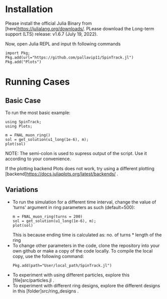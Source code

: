 # Installation

Please install the official Julia Binary from [here]https://julialang.org/downloads/. PLease download the Long-term support (LTS) release: v1.6.7 (July 19, 2022).

Now, open Julia REPL and input th following commands

``` 
import Pkg;
Pkg.add(url="https://github.com/pallavip11/SpinTrack.jl")
Pkg.add("Plots")
```
# Running Cases

## Basic Case

To run the most basic example:

``` 
using SpinTrack;
using Plots;

m = FNAL_muon_ring()
sol = get_solution(u1_long(1e-6), m);
plot(sol)
```
NOTE: The semi-colon is used to supress output of the script. Use it according to your convenience.

If the plotting backend Plots does not work, try using a different plotting [backend]https://docs.juliaplots.org/latest/backends/ . 
## Variations

- To run the simulation for a different time interval, change the value of 'turns' argument in ring parameters as such (default=500):
  ``` 
  m = FNAL_muon_ring(turns = 200)
  sol = get_solution(u1_long(1e-6), m);
  plot(sol)
  ```  
  This is because ending time is calculated as: no. of turns * length of the ring
- To change other parameters in the code, clone the repository into your own github or make a copy of the code locally. To compile the local copy, use the   following command:
  ``` 
  Pkg.add(path="User/local_path/SpinTrack.jl")
  ```  
- To experiment with using different particles, explore this [file]src/particles.jl .
- To experiment with different ring designs, explore the different designs in this [folder]src/ring_designs .

